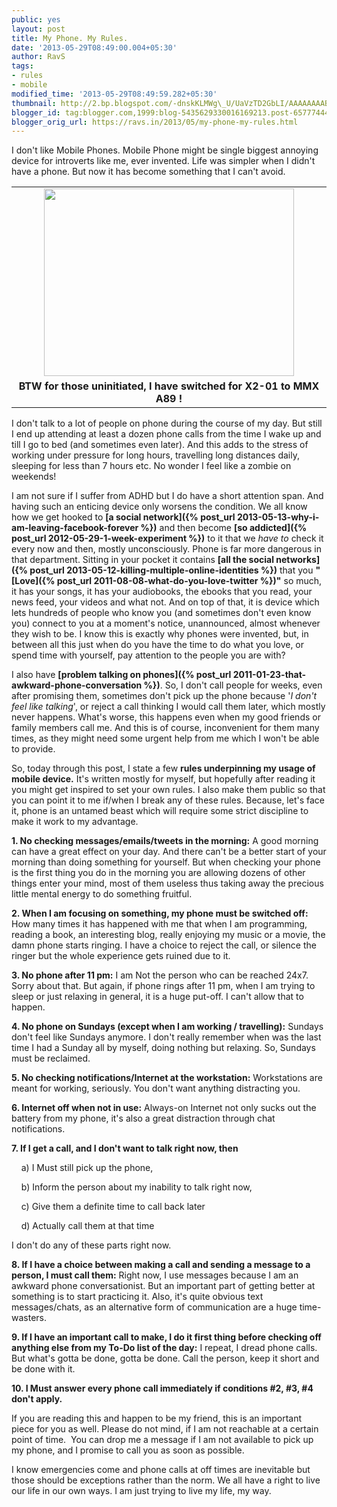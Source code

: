 ```yaml
---
public: yes
layout: post
title: My Phone. My Rules.
date: '2013-05-29T08:49:00.004+05:30'
author: RavS
tags: 
- rules 
- mobile
modified_time: '2013-05-29T08:49:59.282+05:30'
thumbnail: http://2.bp.blogspot.com/-dnskKLMWg\_U/UaVzTD2GbLI/AAAAAAAABmY/q8HbeDovSz8/s72-c/This+pic+is+pretty+coo+I+would+say,+w+r+t+backgrou.jpg 
blogger_id: tag:blogger.com,1999:blog-5435629330016169213.post-6577744482813583331 
blogger_orig_url: https://ravs.in/2013/05/my-phone-my-rules.html
---
```


I don't like Mobile Phones. Mobile Phone might be single biggest annoying device for introverts like me, ever invented. Life was simpler when I didn't have a phone. But now it has become something that I can't avoid. 

  

<table align="center" cellpadding="0" cellspacing="0" class="tr-caption-container" style="margin-left: auto; margin-right: auto; text-align: center;"><tbody><tr><td style="text-align: center;"><a href="http://2.bp.blogspot.com/-dnskKLMWg_U/UaVzTD2GbLI/AAAAAAAABmY/q8HbeDovSz8/s1600/This+pic+is+pretty+coo+I+would+say,+w+r+t+backgrou.jpg" imageanchor="1" style="margin-left: auto; margin-right: auto;"><img border="0" height="300" src="http://2.bp.blogspot.com/-dnskKLMWg_U/UaVzTD2GbLI/AAAAAAAABmY/q8HbeDovSz8/s400/This+pic+is+pretty+coo+I+would+say,+w+r+t+backgrou.jpg" width="400"></a></td></tr><tr><td class="tr-caption" style="text-align: center;"><b>BTW for those uninitiated, I have switched for X2-01 to MMX A89 !</b></td></tr></tbody></table>

  

I don't talk to a lot of people on phone during the course of my day. But still I end up attending at least a dozen phone calls from the time I wake up and till I go to bed (and sometimes even later). And this adds to the stress of working under pressure for long hours, travelling long distances daily, sleeping for less than 7 hours etc. No wonder I feel like a zombie on weekends!

  

I am not sure if I suffer from ADHD but I do have a short attention span. And having such an enticing device only worsens the condition. We all know how we get hooked to **[a social network]({% post_url 2013-05-13-why-i-am-leaving-facebook-forever %})** and then become **[so addicted]({% post_url 2012-05-29-1-week-experiment %})** to it that we _have to_ check it every now and then, mostly unconsciously. Phone is far more dangerous in that department. Sitting in your pocket it contains **[all the social networks]({% post_url 2013-05-12-killing-multiple-online-identities %})** that you **"[Love]({% post_url 2011-08-08-what-do-you-love-twitter %})"** so much, it has your songs, it has your audiobooks, the ebooks that you read, your news feed, your videos and what not. And on top of that, it is device which lets hundreds of people who know you (and sometimes don't even know you) connect to you at a moment's notice, unannounced, almost whenever they wish to be. I know this is exactly why phones were invented, but, in between all this just when do you have the time to do what you love, or spend time with yourself, pay attention to the people you are with?

  

I also have **[problem talking on phones]({% post_url 2011-01-23-that-awkward-phone-conversation %})**. So, I don't call people for weeks, even after promising them, sometimes don't pick up the phone because '_I don't feel like talking_', or reject a call thinking I would call them later, which mostly never happens. What's worse, this happens even when my good friends or family members call me. And this is of course, inconvenient for them many times, as they might need some urgent help from me which I won't be able to provide. 

  

So, today through this post, I state a few **rules underpinning my usage of mobile device.** It's written mostly for myself, but hopefully after reading it you might get inspired to set your own rules. I also make them public so that you can point it to me if/when I break any of these rules. Because, let's face it, phone is an untamed beast which will require some strict discipline to make it work to my advantage.

  

**1\. No checking messages/emails/tweets in the morning:** A good morning can have a great effect on your day. And there can't be a better start of your morning than doing something for yourself. But when checking your phone is the first thing you do in the morning you are allowing dozens of other things enter your mind, most of them useless thus taking away the precious little mental energy to do something fruitful.

  

**2\. When I am focusing on something, my phone must be switched off:** How many times it has happened with me that when I am programming, reading a book, an interesting blog, really enjoying my music or a movie, the damn phone starts ringing. I have a choice to reject the call, or silence the ringer but the whole experience gets ruined due to it. 

  

**3\. No phone after 11 pm:** I am Not the person who can be reached 24x7. Sorry about that. But again, if phone rings after 11 pm, when I am trying to sleep or just relaxing in general, it is a huge put-off. I can't allow that to happen.

  

**4\. No phone on Sundays (except when I am working / travelling):** Sundays don't feel like Sundays anymore. I don't really remember when was the last time I had a Sunday all by myself, doing nothing but relaxing. So, Sundays must be reclaimed.

  

**5\. No checking notifications/Internet at the workstation:** Workstations are meant for working, seriously. You don't want anything distracting you.

  

**6\. Internet off when not in use:** Always-on Internet not only sucks out the battery from my phone, it's also a great distraction through chat notifications.

  

**7\. If I get a call, and I don't want to talk right now, then**

    a) I Must still pick up the phone, 

    b) Inform the person about my inability to talk right now,

    c) Give them a definite time to call back later

    d) Actually call them at that time

I don't do any of these parts right now.

  

**8\. If I have a choice between making a call and sending a message to a person, I must call them:** Right now, I use messages because I am an awkward phone conversationist. But an important part of getting better at something is to start practicing it. Also, it's quite obvious text messages/chats, as an alternative form of communication are a huge time-wasters.

  

**9\. If I have an important call to make, I do it first thing before checking off anything else from my To-Do list of the day:** I repeat, I dread phone calls. But what's gotta be done, gotta be done. Call the person, keep it short and be done with it.

  

**10\. I Must answer every phone call immediately if conditions #2, #3, #4 don't apply.**

  

If you are reading this and happen to be my friend, this is an important piece for you as well. Please do not mind, if I am not reachable at a certain point of time.  You can drop me a message if I am not available to pick up my phone, and I promise to call you as soon as possible.  

  

I know emergencies come and phone calls at off times are inevitable but those should be exceptions rather than the norm. We all have a right to live our life in our own ways. I am just trying to live my life, my way.
